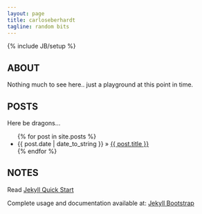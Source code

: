 ```yaml
---
layout: page
title: carloseberhardt
tagline: random bits
---
```

{% include JB/setup %}

## ABOUT
Nothing much to see here.. just a playground at this point in time.
    
## POSTS
Here be dragons...

<ul class="posts">
  {% for post in site.posts %}
    <li><span>{{ post.date | date_to_string }}</span> &raquo; <a href="{{ BASE_PATH }}{{ post.url }}">{{ post.title }}</a></li>
  {% endfor %}
</ul>

## NOTES

Read [Jekyll Quick Start](http://jekyllbootstrap.com/usage/jekyll-quick-start.html)

Complete usage and documentation available at: [Jekyll Bootstrap](http://jekyllbootstrap.com)
